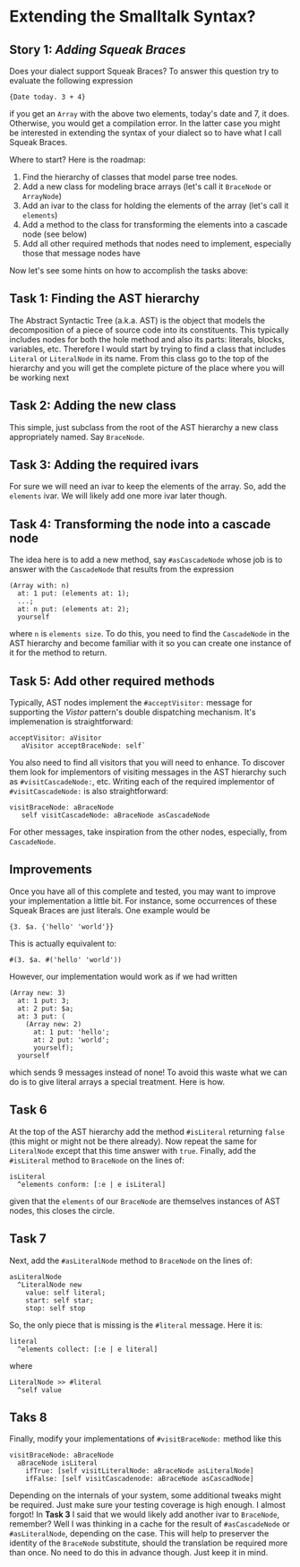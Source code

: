 # Extending the Smalltalk Syntax?
**Story 1:** *Adding Squeak Braces*
--

Does your dialect support Squeak Braces? To answer this question try to evaluate the following expression

`{Date today. 3 + 4}`

if you get an `Array` with the above two elements, today's date and 7, it does. Otherwise, you would get a compilation error. In the latter case you might be interested in extending the syntax of your dialect so to have what I call Squeak Braces.

Where to start? Here is the roadmap:

1. Find the hierarchy of classes that model parse tree nodes.
2. Add a new class for modeling brace arrays (let's call it `BraceNode` or `ArrayNode`)
3. Add an ivar to the class for holding the elements of the array (let's call it `elements`)
4. Add a method to the class for transforming the elements into a cascade node (see below)
5. Add all other required methods that nodes need to implement, especially those that message nodes have

Now let's see some hints on how to accomplish the tasks above:

Task 1: Finding the AST hierarchy
--

The Abstract Syntactic Tree (a.k.a. AST) is the object that models the decomposition of a piece of source code into its constituents. This typically includes nodes for both the hole method and also its parts: literals, blocks, variables, etc. Therefore I would start by trying to find a class that includes `Literal` or `LiteralNode` in its name. From this class go to the top of the hierarchy and you will get the complete picture of the place where you will be working next

Task 2: Adding the new class
--

This simple, just subclass from the root of the AST hierarchy a new class appropriately named. Say `BraceNode`.

Task 3: Adding the required ivars
--

For sure we will need an ivar to keep the elements of the array. So, add the `elements` ivar. We will likely add one more ivar later though.

Task 4: Transforming the node into a cascade node
--

The idea here is to add a new method, say `#asCascadeNode` whose job is to answer with the `CascadeNode` that results from the expression

```
(Array with: n)
  at: 1 put: (elements at: 1);
  ...;
  at: n put: (elements at: 2);
  yourself
```

where `n` is `elements size`. To do this, you need to find the `CascadeNode` in the AST hierarchy and become familiar with it so you can create one instance of it for the method to return.

Task 5: Add other required methods
--

Typically, AST nodes implement the `#acceptVisitor:` message for supporting the *Vistor* pattern's double dispatching mechanism. It's implemenation is straightforward:

```
acceptVisitor: aVisitor
   aVisitor acceptBraceNode: self`
```

You also need to find all visitors that you will need to enhance. To discover them look for implementors of visiting messages in the AST hierarchy such as `#visitCascadeNode:`, etc. Writing each of the required implementor of `#visitCascadeNode:` is also straightforward:

```
visitBraceNode: aBraceNode
   self visitCascadeNode: aBraceNode asCascadeNode
```

For other messages, take inspiration from the other nodes, especially, from `CascadeNode`.

Improvements
--

Once you have all of this complete and tested, you may want to improve your implementation a little bit. For instance, some occurrences of these Squeak Braces are just literals. One example would be

`{3. $a. {'hello' 'world'}}`

This is actually equivalent to:

`#(3. $a. #('hello' 'world'))`

However, our implementation would work as if we had written

```
(Array new: 3)
  at: 1 put: 3;
  at: 2 put: $a;
  at: 3 put: (
    (Array new: 2)
      at: 1 put: 'hello';
      at: 2 put: 'world';
      yourself);
  yourself
```

which sends 9 messages instead of none! To avoid this waste what we can do is to give literal arrays a special treatment. Here is how.

Task 6
--

At the top of the AST hierarchy add the method `#isLiteral` returning `false` (this might or might not be there already). Now repeat the same for `LiteralNode` except that this time answer with `true`. Finally, add the `#isLiteral` method to `BraceNode` on the lines of:

```
isLiteral
  ^elements conform: [:e | e isLiteral]
```

given that the `elements` of our `BraceNode` are themselves instances of AST nodes, this closes the circle.

Task 7
--

Next, add the `#asLiteralNode` method to `BraceNode` on the lines of:
```
asLiteralNode
  ^LiteralNode new
    value: self literal;
    start: self star;
    stop: self stop
```

So, the only piece that is missing is the `#literal` message. Here it is:

```
literal
  ^elements collect: [:e | e literal]
```

where

```
LiteralNode >> #literal
  ^self value
```

Taks 8
--

Finally, modify your implementations of `#visitBraceNode:` method like this
```
visitBraceNode: aBraceNode
  aBraceNode isLiteral
    ifTrue: [self visitLiteralNode: aBraceNode asLiteralNode]
    ifFalse: [self visitCascadenode: aBraceNode asCascadNode]
```

Depending on the internals of your system, some additional tweaks might be required. Just make sure your testing coverage is high enough. I almost forgot! In **Task 3** I said that we would likely add another ivar to `BraceNode`, remember? Well I was thinking in a cache for the result of `#asCascadeNode` or `#asLiteralNode`, depending on the case. This will help to preserver the identity of the `BraceNode` substitute, should the translation be required more than once. No need to do this in advance though. Just keep it in mind.
